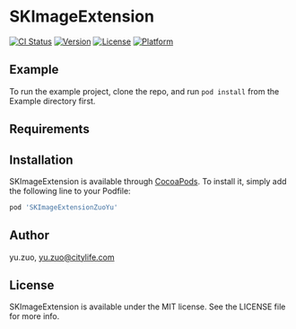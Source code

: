 # SKImageExtension

[![CI Status](https://img.shields.io/travis/yu.zuo/SKImageExtension.svg?style=flat)](https://travis-ci.org/yu.zuo/SKImageExtension)
[![Version](https://img.shields.io/cocoapods/v/SKImageExtension.svg?style=flat)](https://cocoapods.org/pods/SKImageExtension)
[![License](https://img.shields.io/cocoapods/l/SKImageExtension.svg?style=flat)](https://cocoapods.org/pods/SKImageExtension)
[![Platform](https://img.shields.io/cocoapods/p/SKImageExtension.svg?style=flat)](https://cocoapods.org/pods/SKImageExtension)

## Example

To run the example project, clone the repo, and run `pod install` from the Example directory first.

## Requirements

## Installation

SKImageExtension is available through [CocoaPods](https://cocoapods.org). To install
it, simply add the following line to your Podfile:

```ruby
pod 'SKImageExtensionZuoYu'
```

## Author

yu.zuo, yu.zuo@citylife.com

## License

SKImageExtension is available under the MIT license. See the LICENSE file for more info.
